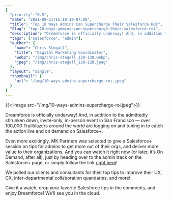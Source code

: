 ```yaml
---
{
  "priority":"0.5",
  "date": "2021-09-21T15:10:10-07:00",
  "title": "Top 10 Ways Admins Can Supercharge Their Salesforce ROI",
  "Slug": "top-10-ways-admins-can-supercharge-their-salesforce-roi",
  "description": "Dreamforce is officially underway! And, in addition to the admittedly shrunken down, invite-only, in-person event in San Francisco — over…",
  "tags": ["salesforce", "admin"],
  "author": {
    "name": "Chris Stegall",
    "title": "Digital Marketing Coordinator",
    "webp": "/img/chris-stegall_128-128.webp",
    "jpeg": "/img/chris-stegall_128-128.jpeg"
  },
  "layout": "single",
  "thumbnail": {
    "url": "/img/10-ways-admins-supercharge-roi.jpeg"
  }
}
---
```



{{< image src="/img/10-ways-admins-supercharge-roi.jpeg">}}

Dreamforce is officially underway! And, in addition to the admittedly shrunken down, invite-only, in-person event in San Francisco — over 100,000 Trailblazers around the world are logging on and tuning in to catch the action live and on demand on Salesforce+.

Even more excitingly, MK Partners was selected to give a Salesforce+ session on tips for admins to get more out of their orgs, and deliver more value to their organizations. And you can watch it right now (or later, it’s On Demand, after all), just by heading over to the admin track on the Salesforce+ page, or simply follow the link [right here](https://news.mkpartners.com/DreamforceAdminROI)!

We polled our clients and consultants for their top tips to improve their UX, CX, inter-departmental collaboration quandaries, and more!

Give it a watch, drop your favorite Salesforce tips in the comments, and enjoy Dreamforce! We’ll see you in the cloud.
